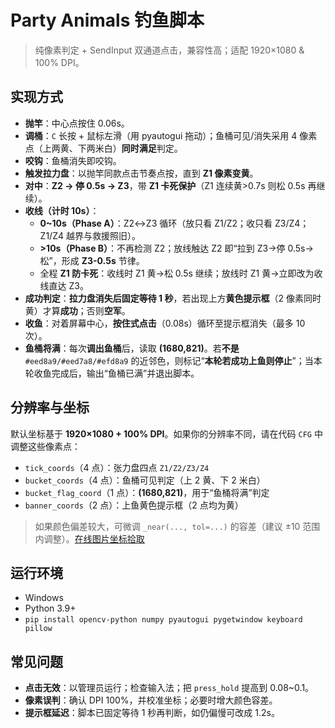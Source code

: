 # Party Animals 钓鱼脚本

> 纯像素判定 + SendInput 双通道点击，兼容性高；适配 1920×1080 & 100% DPI。

## 实现方式
- **抛竿**：中心点按住 0.06s。
- **调桶**：`C` 长按 + 鼠标左滑（用 pyautogui 拖动）；鱼桶可见/消失采用 4 像素点（上两黄、下两米白）**同时满足**判定。
- **咬钩**：鱼桶消失即咬钩。
- **触发拉力盘**：以抛竿同款点击节奏点按，直到 **Z1 像素变黄**。
- **对中**：**Z2 → 停 0.5s → Z3**，带 **Z1 卡死保护**（Z1 连续黄>0.7s 则松 0.5s 再继续）。
- **收线（计时 10s）**：
  - **0~10s（Phase A）**：Z2↔Z3 循环（放只看 Z1/Z2；收只看 Z3/Z4；Z1/Z4 越界与救援照旧）。
  - **>10s（Phase B）**：不再检测 Z2；放线触达 Z2 即“拉到 Z3→停 0.5s→松”，形成 **Z3-0.5s** 节律。
  - 全程 **Z1 防卡死**：收线时 Z1 黄→松 0.5s 继续；放线时 Z1 黄→立即改为收线直达 Z3。
- **成功判定**：**拉力盘消失后固定等待 1 秒**，若出现上方**黄色提示框**（2 像素同时黄）才算**成功**；否则**空军**。
- **收鱼**：对着屏幕中心，**按住式点击**（0.08s）循环至提示框消失（最多 10 次）。
- **鱼桶将满**：每次**调出鱼桶**后，读取 **(1680,821)**。若**不是** `#eed8a9/#eed7a8/#efd8a9` 的近邻色，则标记“**本轮若成功上鱼则停止**”；当本轮收鱼完成后，输出“鱼桶已满”并退出脚本。

## 分辨率与坐标
默认坐标基于 **1920×1080 + 100% DPI**。如果你的分辨率不同，请在代码 `CFG` 中调整这些像素点：
- `tick_coords`（4 点）：张力盘四点 `Z1/Z2/Z3/Z4`
- `bucket_coords`（4 点）：鱼桶可见判定（上 2 黄、下 2 米白）
- `bucket_flag_coord`（1 点）：**(1680,821)**，用于“鱼桶将满”判定
- `banner_coords`（2 点）：上鱼黄色提示框（2 点均为黄）
> 如果颜色偏差较大，可微调 `_near(..., tol=...)` 的容差（建议 ±10 范围内调整）。[在线图片坐标拾取](https://www.lddgo.net/image/coordinate-pick)

## 运行环境
- Windows 
- Python 3.9+  
- `pip install opencv-python numpy pyautogui pygetwindow keyboard pillow`

## 常见问题
- **点击无效**：以管理员运行；检查输入法；把 `press_hold` 提高到 0.08~0.1。
- **像素误判**：确认 DPI 100%，并校准坐标；必要时增大颜色容差。
- **提示框延迟**：脚本已固定等待 1 秒再判断，如仍偏慢可改成 1.2s。

